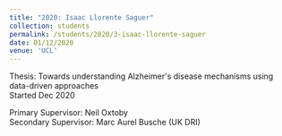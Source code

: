 ```yaml
---
title: "2020: Isaac Llorente Saguer"
collection: students
permalink: /students/2020/3-isaac-llorente-saguer
date: 01/12/2020
venue: 'UCL'
---
```

Thesis: Towards understanding Alzheimer's disease mechanisms using data-driven approaches<br/>
Started Dec 2020

Primary Supervisor: Neil Oxtoby<br/>
Secondary Supervisor: Marc Aurel Busche (UK DRI)<br/>